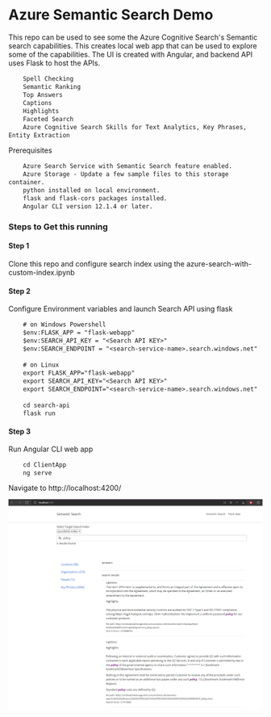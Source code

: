 # Azure Semantic Search Demo

This repo can be used to see some the Azure Cognitive Search's Semantic search capabilities. This creates local web app that can be used to explore some of the capabilities. 
The UI is created with Angular, and backend API uses Flask to host the APIs.


        Spell Checking
        Semantic Ranking
        Top Answers
        Captions
        Highlights
        Faceted Search
        Azure Cognitive Search Skills for Text Analytics, Key Phrases, Entity Extraction 

Prerequisites

        Azure Search Service with Semantic Search feature enabled. 
        Azure Storage - Update a few sample files to this storage container. 
        python installed on local environment. 
        flask and flask-cors packages installed. 
        Angular CLI version 12.1.4 or later. 


### Steps to Get this running

#### Step 1

Clone this repo and configure search index using the azure-search-with-custom-index.ipynb

#### Step 2

Configure Environment variables and launch Search API using flask

        # on Windows Powershell
        $env:FLASK_APP = "flask-webapp"
        $env:SEARCH_API_KEY = "<Search API KEY>"
        $env:SEARCH_ENDPOINT = "<search-service-name>.search.windows.net"

        # on Linux
        export FLASK_APP="flask-webapp"
        export SEARCH_API_KEY="<Search API KEY>"
        export SEARCH_ENDPOINT="<search-service-name>.search.windows.net"

        cd search-api
        flask run


#### Step 3

Run Angular CLI web app

        cd ClientApp
        ng serve


Navigate to http://localhost:4200/

![](./search-ui.png)


